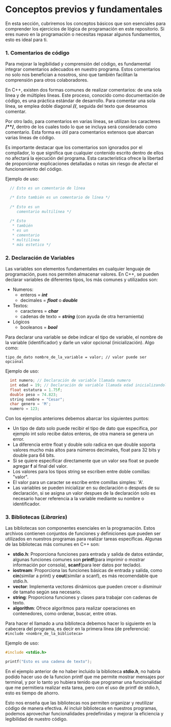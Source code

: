 # Conceptos previos y fundamentales

En esta sección, cubriremos los conceptos básicos que son esenciales para comprender los ejercicios de lógica de programación en este repositorio. Si eres nuevo en la programación o necesitas repasar algunos fundamentos, esto es ideal para ti.

### 1. Comentarios de código
Para mejorar la legibilidad y comprensión del código, es fundamental integrar comentarios adecuados en nuestro programa. Estos comentarios no solo nos benefician a nosotros, sino que también facilitan la comprensión para otros colaboradores.

En C++, existen dos formas comunes de realizar comentarios: de una sola línea y de múltiples líneas. Este proceso, conocido como documentación de código, es una práctica estándar de desarrollo.
Para comentar una sola línea, se emplea doble diagonal **//**, seguida del texto que deseamos comentar. 

Por otro lado, para comentarios en varias líneas, se utilizan los caracteres **/\*\*/**, dentro de los cuales todo lo que se incluya será considerado como comentario. Esta forma es útil para comentarios extensos que abarcan varias líneas de código.

Es importante destacar que los comentarios son ignorados por el compilador, lo que significa que cualquier contenido escrito dentro de ellos no afectará la ejecución del programa. Esta característica ofrece la libertad de proporcionar explicaciones detalladas o notas sin riesgo de afectar el funcionamiento del código.

Ejemplo de uso:
```C++
  // Esto es un comentario de línea

  /* Esto también es un comentario de línea */
  
  /* Esto es un 
     comentario multilínea */
  
  /* Esto 
   * también 
   * es un 
   * comentario 
   * multilínea 
   * más estetico */   
```

### 2. Declaración de Variables
Las variables son elementos fundamentales en cualquier lenguaje de programación, pues nos permiten almacenar valores. En C++, se pueden declarar variables de diferentes tipos, los más comunes y utilizados son:
- Numeros:
  + enteros = **_int_**
  + decimales = **_float_** o **_double_**
- Textos:
  + caracteres = **_char_**
  + cadenas de texto = **_string_** (con ayuda de otra herramienta)
- Lógicos
  + booleanos = **_bool_**

Para declarar una variable se debe indicar el tipo de variable, el nombre de la variable (identificador) y darle un valor opcional (inicialización).
Algo como: 

`tipo_de_dato nombre_de_la_variable = valor; // valor puede ser opcional`

Ejemplo de uso:
```C++
  int numero; // Declaración de variable llamada numero
  int edad = 19; // Declaración de variable llamada edad inicializandola en 19
  float estatura = 1.75f;
  double peso = 74.823;
  string nombre = "Cesar";
  char genero = 'M';
  numero = 123;
```

Con los ejemplos anteriores debemos abarcar los siguientes puntos:
+ Un tipo de dato solo puede recibir el tipo de dato que especifica, por ejemplo int solo recibe datos enteros, de otra manera se genera un error.
+ La diferencia entre float y double solo radica en que double soporta valores mucho más altos para números decimales, float para 32 bits y double para 64 bits.
+ Si se quiere especificar directamente que un valor sea float se puede agregar **f** al final del valor.
+ Los valores para los tipos string se escriben entre doble comillas: "valor".
+ El valor para un caracter se escribe entre comillas simples: 'A'.
+ Las variables se pueden inicializar en su declaración o después de su declaración, si se asigna un valor despues de la declaración solo es necesario hacer referencia a la variable mediante su nombre o identificador.

### 3. Bibliotecas (*Libraries*)
Las bibliotecas son componentes esenciales en la programación. Estos archivos contienen conjuntos de funciones y definiciones que pueden ser utilizados en nuestros programas para realizar tareas específicas. Algunas de las bibliotecas más comunes en C++ son:

- **stdio.h**: Proporciona funciones para entrada y salida de datos estándar, algunas funciones comunes son **printf**(para imprimir o mostrar información por consola), **scanf**(para leer datos por teclado).
- **iostream**: Proporciona las funciones básicas de entrada y salida, como **cin**(similar a print) y **cout**(similar a scanf), es más recomendable que stdio.h.
- **vector**: Implementa vectores dinámicos que pueden crecer o disminuir de tamaño según sea necesario.
- **string**: Proporciona funciones y clases para trabajar con cadenas de texto.
- **algorithm**: Ofrece algoritmos para realizar operaciones en contenedores, como ordenar, buscar, entre otras.

Para hacer el llamado a una biblioteca debemos hacer lo siguiente en la cabecera del programa, es decir en la primera línea (de preferencia):
  `#include <nombre_de_la_biblioteca>`

Ejemplo de uso:
```C++
#include <stdio.h>

printf("Esto es una cadena de texto");
```
En el ejemplo anterior de no haber incluido la biblioteca _**stdio.h**_, no habría podido hacer uso de la funcion printf que me permite mostrar mensajes por terminal, y por lo tanto yo hubiera tenido que programar una funcionalidad que me permitiera realizar esta tarea, pero con el uso de printf de stdio.h, esto es tiempo de ahorro.

Esto nos enseña que las bibliotecas nos permiten organizar y reutilizar código de manera efectiva.
Al incluir bibliotecas en nuestros programas, podemos aprovechar funcionalidades predefinidas y mejorar la eficiencia y legibilidad de nuestro código.
